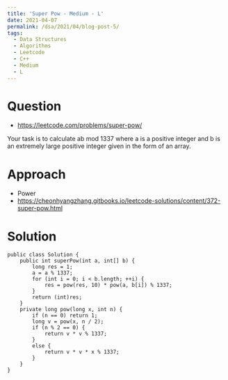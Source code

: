 ```yaml
---
title: 'Super Pow - Medium - L'
date: 2021-04-07
permalink: /dsa/2021/04/blog-post-5/
tags:
  - Data Structures
  - Algorithms
  - Leetcode
  - C++
  - Medium
  - L
---
```


# Question

- https://leetcode.com/problems/super-pow/

Your task is to calculate ab mod 1337 where a is a positive integer and b is an extremely large positive integer given in the form of an array.

# Approach

- Power
- https://cheonhyangzhang.gitbooks.io/leetcode-solutions/content/372-super-pow.html


# Solution
```
public class Solution {
    public int superPow(int a, int[] b) {
        long res = 1;
        a = a % 1337;
        for (int i = 0; i < b.length; ++i) {
            res = pow(res, 10) * pow(a, b[i]) % 1337;
        }
        return (int)res;
    }
    private long pow(long x, int n) {
        if (n == 0) return 1;
        long v = pow(x, n / 2);
        if (n % 2 == 0) {
            return v * v % 1337;
        } 
        else {
            return v * v * x % 1337;
        }
    }
}
```